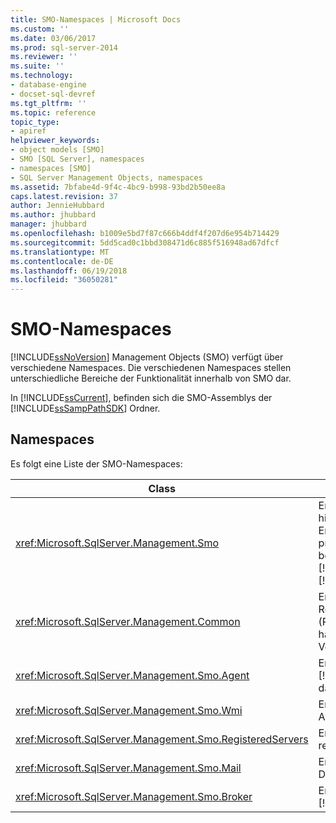 ```yaml
---
title: SMO-Namespaces | Microsoft Docs
ms.custom: ''
ms.date: 03/06/2017
ms.prod: sql-server-2014
ms.reviewer: ''
ms.suite: ''
ms.technology:
- database-engine
- docset-sql-devref
ms.tgt_pltfrm: ''
ms.topic: reference
topic_type:
- apiref
helpviewer_keywords:
- object models [SMO]
- SMO [SQL Server], namespaces
- namespaces [SMO]
- SQL Server Management Objects, namespaces
ms.assetid: 7bfabe4d-9f4c-4bc9-b998-93bd2b50ee8a
caps.latest.revision: 37
author: JennieHubbard
ms.author: jhubbard
manager: jhubbard
ms.openlocfilehash: b1009e5bd7f87c666b4ddf4f207d6e954b714429
ms.sourcegitcommit: 5dd5cad0c1bbd308471d6c885f516948ad67dfcf
ms.translationtype: MT
ms.contentlocale: de-DE
ms.lasthandoff: 06/19/2018
ms.locfileid: "36050281"
---
```

# <a name="smo-namespaces"></a>SMO-Namespaces
  [!INCLUDE[ssNoVersion](../../includes/ssnoversion-md.md)] Management Objects (SMO) verfügt über verschiedene Namespaces. Die verschiedenen Namespaces stellen unterschiedliche Bereiche der Funktionalität innerhalb von SMO dar.  
  
 In [!INCLUDE[ssCurrent](../../includes/sscurrent-md.md)], befinden sich die SMO-Assemblys der [!INCLUDE[ssSampPathSDK](../../includes/sssamppathsdk-md.md)] Ordner.  
  
## <a name="namespaces"></a>Namespaces  
 Es folgt eine Liste der SMO-Namespaces:  
  
|Class|Funktion|  
|-----------|--------------|  
|<xref:Microsoft.SqlServer.Management.Smo>|Enthält Instanzklassen, hilfsprogrammklassen und Enumerationen, mit denen programmgesteuert zu bearbeiten [!INCLUDE[msCoName](../../includes/msconame-md.md)] [!INCLUDE[ssNoVersion](../../includes/ssnoversion-md.md)].|  
|<xref:Microsoft.SqlServer.Management.Common>|Enthält die Klassen, die Replikationsverwaltungsobjekte (RMO) und SMO gemeinsam haben, z. B. Verbindungsklassen.|  
|<xref:Microsoft.SqlServer.Management.Smo.Agent>|Enthält Klassen, die den [!INCLUDE[ssNoVersion](../../includes/ssnoversion-md.md)] Agent darstellen.|  
|<xref:Microsoft.SqlServer.Management.Smo.Wmi>|Enthält Klassen, die den WMI-Anbieter darstellen.|  
|<xref:Microsoft.SqlServer.Management.Smo.RegisteredServers>|Enthält Klassen, die den registrierten Server darstellen.|  
|<xref:Microsoft.SqlServer.Management.Smo.Mail>|Enthält Klassen, die Datenbank-E-Mail darstellen.|  
|<xref:Microsoft.SqlServer.Management.Smo.Broker>|Enthält Klassen, die [!INCLUDE[ssSB](../../includes/sssb-md.md)] darstellen.|  
  
  